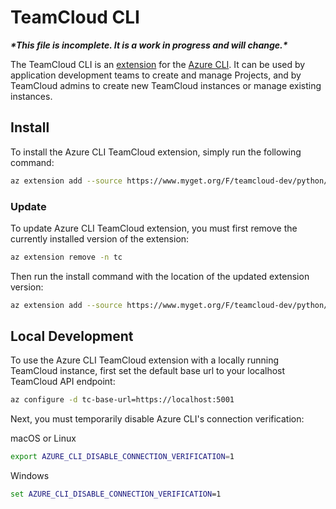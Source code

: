 # TeamCloud CLI

***\*This file is incomplete. It is a work in progress and will change.\****

The TeamCloud CLI is an [extension](https://docs.microsoft.com/en-us/cli/azure/azure-cli-extensions-overview?view=azure-cli-latest) for the [Azure CLI](https://docs.microsoft.com/en-us/cli/azure/?view=azure-cli-latest).  It can be used by application development teams to create and manage Projects, and by TeamCloud admins to create new TeamCloud instances or manage existing instances.

## Install

To install the Azure CLI TeamCloud extension, simply run the following command:

```sh
az extension add --source https://www.myget.org/F/teamcloud-dev/python/tc/-/tc-0.3.0.whl -y
```

### Update

To update Azure CLI TeamCloud extension, you must first remove the currently installed version of the extension:

```sh
az extension remove -n tc
```

Then run the install command with the location of the updated extension version:

```sh
az extension add --source https://www.myget.org/F/teamcloud-dev/python/tc/-/tc-0.3.0.whl -y
```

## Local Development

To use the Azure CLI TeamCloud extension with a locally running TeamCloud instance, first set the default base url to your localhost TeamCloud API endpoint:

```sh
az configure -d tc-base-url=https://localhost:5001
```

Next, you must temporarily disable Azure CLI's connection verification:

macOS or Linux

```sh
export AZURE_CLI_DISABLE_CONNECTION_VERIFICATION=1
```

Windows

```cmd
set AZURE_CLI_DISABLE_CONNECTION_VERIFICATION=1
```
